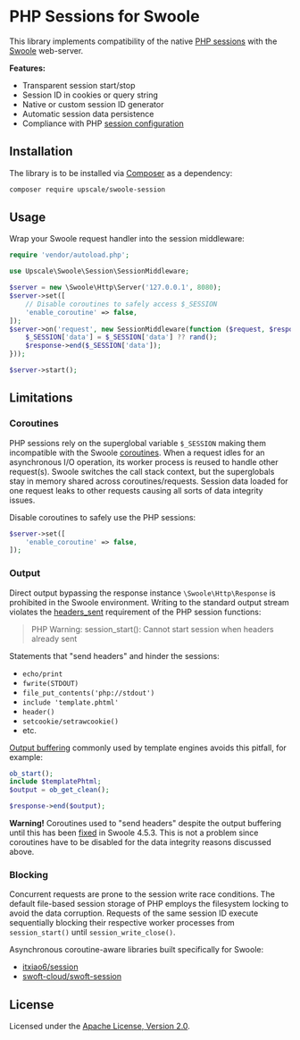 PHP Sessions for Swoole
=======================

This library implements compatibility of the native [PHP sessions](http://us3.php.net/manual/en/book.session.php) with the [Swoole](https://www.swoole.co.uk/) web-server.

**Features:**
- Transparent session start/stop
- Session ID in cookies or query string
- Native or custom session ID generator
- Automatic session data persistence
- Compliance with PHP [session configuration](http://us3.php.net/manual/en/session.configuration.php)

## Installation

The library is to be installed via [Composer](https://getcomposer.org/) as a dependency:
```bash
composer require upscale/swoole-session
```
## Usage

Wrap your Swoole request handler into the session middleware:
```php
require 'vendor/autoload.php';

use Upscale\Swoole\Session\SessionMiddleware;

$server = new \Swoole\Http\Server('127.0.0.1', 8080);
$server->set([
    // Disable coroutines to safely access $_SESSION
    'enable_coroutine' => false,
]);
$server->on('request', new SessionMiddleware(function ($request, $response) {
    $_SESSION['data'] = $_SESSION['data'] ?? rand();
    $response->end($_SESSION['data']);
}));

$server->start();
```

## Limitations

### Coroutines

PHP sessions rely on the superglobal variable `$_SESSION` making them incompatible with the Swoole [coroutines](https://www.swoole.co.uk/coroutine).
When a request idles for an asynchronous I/O operation, its worker process is reused to handle other request(s).
Swoole switches the call stack context, but the superglobals stay in memory shared across coroutines/requests.
Session data loaded for one request leaks to other requests causing all sorts of data integrity issues.

Disable coroutines to safely use the PHP sessions:
```php
$server->set([
    'enable_coroutine' => false,
]);
```

### Output 

Direct output bypassing the response instance `\Swoole\Http\Response` is prohibited in the Swoole environment.
Writing to the standard output stream violates the [headers_sent](http://us3.php.net/headers_sent) requirement of the PHP session functions:
> PHP Warning:  session_start(): Cannot start session when headers already sent

Statements that "send headers" and hinder the sessions:
- `echo/print`
- `fwrite(STDOUT)`
- `file_put_contents('php://stdout')`
- `include 'template.phtml'`
- `header()`
- `setcookie/setrawcookie()`
- etc.

[Output buffering](https://www.php.net/manual/en/book.outcontrol.php) commonly used by template engines avoids this pitfall, for example:
```php
ob_start();
include $templatePhtml;
$output = ob_get_clean();

$response->end($output);
```

**Warning!** Coroutines used to "send headers" despite the output buffering until this has been [fixed](https://github.com/swoole/swoole-src/pull/3571) in Swoole 4.5.3.
This is not a problem since coroutines have to be disabled for the data integrity reasons discussed above. 

### Blocking

Concurrent requests are prone to the session write race conditions.
The default file-based session storage of PHP employs the filesystem locking to avoid the data corruption.
Requests of the same session ID execute sequentially blocking their respective worker processes from `session_start()` until `session_write_close()`. 

Asynchronous coroutine-aware libraries built specifically for Swoole:
- [itxiao6/session](https://github.com/itxiao6/session)
- [swoft-cloud/swoft-session](https://github.com/swoft-cloud/swoft-session)

## License

Licensed under the [Apache License, Version 2.0](https://github.com/upscalesoftware/swoole-session/blob/master/LICENSE.txt).